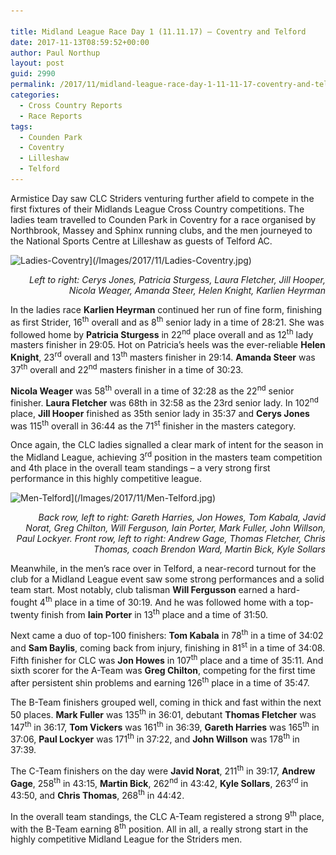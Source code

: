 ```yaml
---

title: Midland League Race Day 1 (11.11.17) – Coventry and Telford
date: 2017-11-13T08:59:52+00:00
author: Paul Northup
layout: post
guid: 2990
permalink: /2017/11/midland-league-race-day-1-11-11-17-coventry-and-telford/
categories:
  - Cross Country Reports
  - Race Reports
tags:
  - Counden Park
  - Coventry
  - Lilleshaw
  - Telford
---
```

Armistice Day saw CLC Striders venturing further afield to compete in the first fixtures of their Midlands League Cross Country competitions. The ladies team travelled to Counden Park in Coventry for a race organised by Northbrook, Massey and Sphinx running clubs, and the men journeyed to the National Sports Centre at Lilleshaw as guests of Telford AC.

<img  src="/Images/2017/11/Ladies-Coventry.jpg" alt="Ladies-Coventry" width="800" height="600" srcset="/Images/2017/11/Ladies-Coventry.jpg 960w, /Images/2017/11/Ladies-Coventry-300x225.jpg 300w, /Images/2017/11/Ladies-Coventry-768x576.jpg 768w" sizes="(max-width: 800px) 100vw, 800px" />](/Images/2017/11/Ladies-Coventry.jpg)

<p style="text-align: right;">
  <em>Left to right: Cerys Jones, Patricia Sturgess, Laura Fletcher, Jill Hooper, Nicola Weager, Amanda Steer, Helen Knight, Karlien Heyrman</em>
</p>

In the ladies race **Karlien Heyrman** continued her run of fine form, finishing as first Strider, 16<sup>th</sup> overall and as 8<sup>th</sup> senior lady in a time of 28:21. She was followed home by **Patricia Sturgess** in 22<sup>nd</sup> place overall and as 12<sup>th</sup> lady masters finisher in 29:05. Hot on Patricia’s heels was the ever-reliable **Helen Knight**, 23<sup>rd</sup> overall and 13<sup>th</sup> masters finisher in 29:14. **Amanda Steer** was 37<sup>th</sup> overall and 22<sup>nd</sup> masters finisher in a time of 30:23.

**Nicola Weager** was 58<sup>th</sup> overall in a time of 32:28 as the 22<sup>nd</sup> senior finisher. **Laura Fletcher** was 68th in 32:58 as the 23rd senior lady. In 102<sup>nd</sup> place, **Jill Hooper** finished as 35th senior lady in 35:37 and **Cerys Jones** was 115<sup>th</sup> overall in 36:44 as the 71<sup>st</sup> finisher in the masters category.

Once again, the CLC ladies signalled a clear mark of intent for the season in the Midland League, achieving 3<sup>rd</sup> position in the masters team competition and 4th place in the overall team standings – a very strong first performance in this highly competitive league.

<img  src="/Images/2017/11/Men-Telford.jpg" alt="Men-Telford" width="800" height="600" srcset="/Images/2017/11/Men-Telford.jpg 640w, /Images/2017/11/Men-Telford-300x225.jpg 300w" sizes="(max-width: 800px) 100vw, 800px" />](/Images/2017/11/Men-Telford.jpg)

<p style="text-align: right;">
  <em>Back row, left to right: Gareth Harries, Jon Howes, Tom Kabala, Javid Norat, Greg Chilton, Will Ferguson, Iain Porter, Mark Fuller, John Willson, Paul Lockyer. Front row, left to right: Andrew Gage, Thomas Fletcher, Chris Thomas, coach Brendon Ward, Martin Bick, Kyle Sollars</em>
</p>

Meanwhile, in the men’s race over in Telford, a near-record turnout for the club for a Midland League event saw some strong performances and a solid team start. Most notably, club talisman **Will Fergusson** earned a hard-fought 4<sup>th</sup> place in a time of 30:19. And he was followed home with a top-twenty finish from **Iain Porter** in 13<sup>th</sup> place and a time of 31:50.

Next came a duo of top-100 finishers: **Tom Kabala** in 78<sup>th</sup> in a time of 34:02 and **Sam Baylis**, coming back from injury, finishing in 81<sup>st</sup> in a time of 34:08. Fifth finisher for CLC was **Jon Howes** in 107<sup>th</sup> place and a time of 35:11. And sixth scorer for the A-Team was **Greg Chilton**, competing for the first time after persistent shin problems and earning 126<sup>th</sup> place in a time of 35:47.

The B-Team finishers grouped well, coming in thick and fast within the next 50 places. **Mark Fuller** was 135<sup>th</sup> in 36:01, debutant **Thomas Fletcher** was 147<sup>th</sup> in 36:17, **Tom Vickers** was 161<sup>th</sup> in 36:39, **Gareth Harries** was 165<sup>th</sup> in 37:06, **Paul Lockyer** was 171<sup>th</sup> in 37:22, and **John Willson** was 178<sup>th</sup> in 37:39.

The C-Team finishers on the day were **Javid Norat**, 211<sup>th</sup> in 39:17, **Andrew Gage**, 258<sup>th</sup> in 43:15, **Martin Bick**, 262<sup>nd</sup> in 43:42, **Kyle Sollars**, 263<sup>rd</sup> in 43:50, and **Chris Thomas**, 268<sup>th</sup> in 44:42.

In the overall team standings, the CLC A-Team registered a strong 9<sup>th</sup> place, with the B-Team earning 8<sup>th</sup> position. All in all, a really strong start in the highly competitive Midland League for the Striders men.